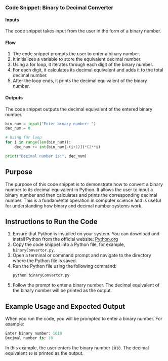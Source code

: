 ### Code Snippet: Binary to Decimal Converter

#### Inputs
The code snippet takes input from the user in the form of a binary number.

#### Flow
1. The code snippet prompts the user to enter a binary number.
2. It initializes a variable to store the equivalent decimal number.
3. Using a for loop, it iterates through each digit of the binary number.
4. For each digit, it calculates its decimal equivalent and adds it to the total decimal number.
5. After the loop ends, it prints the decimal equivalent of the binary number.

#### Outputs
The code snippet outputs the decimal equivalent of the entered binary number.

```python
bin_num = input("Enter binary number: ")
dec_num = 0

# Using for loop
for i in range(len(bin_num)):
    dec_num += int(bin_num[-(i+1)])*(2**i)

print("Decimal number is:", dec_num)
```

## Purpose
The purpose of this code snippet is to demonstrate how to convert a binary number to its decimal equivalent in Python. It allows the user to input a binary number and then calculates and prints the corresponding decimal number. This is a fundamental operation in computer science and is useful for understanding how binary and decimal number systems work.

## Instructions to Run the Code
1. Ensure that Python is installed on your system. You can download and install Python from the official website: [Python.org](https://www.python.org/)
2. Copy the code snippet into a Python file, for example, `binaryConvertor.py`.
3. Open a terminal or command prompt and navigate to the directory where the Python file is saved.
4. Run the Python file using the following command:
   ```bash
   python binaryConvertor.py
   ```
5. Follow the prompt to enter a binary number. The decimal equivalent of the binary number will be printed as the output.

## Example Usage and Expected Output
When you run the code, you will be prompted to enter a binary number. For example:
```python
Enter binary number: 1010
Decimal number is: 10
```
In this example, the user enters the binary number `1010`. The decimal equivalent `10` is printed as the output.
